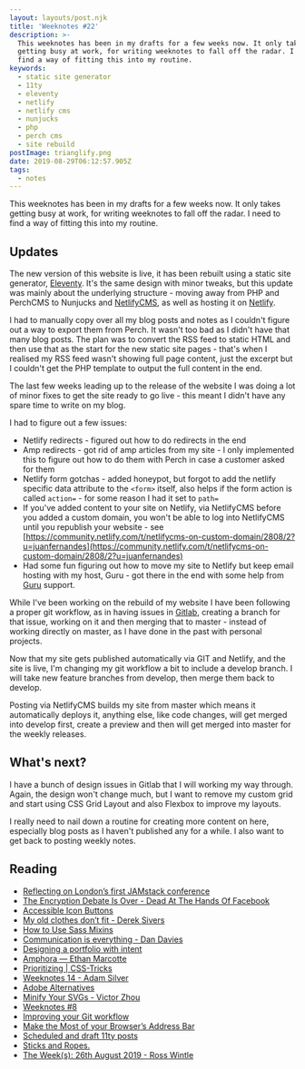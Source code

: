 ```yaml
---
layout: layouts/post.njk
title: 'Weeknotes #22'
description: >-
  This weeknotes has been in my drafts for a few weeks now. It only takes
  getting busy at work, for writing weeknotes to fall off the radar. I need to
  find a way of fitting this into my routine.
keywords:
  - static site generator
  - 11ty
  - eleventy
  - netlify
  - netlify cms
  - nunjucks
  - php
  - perch cms
  - site rebuild
postImage: trianglify.png
date: 2019-08-29T06:12:57.905Z
tags:
  - notes
---
```

This weeknotes has been in my drafts for a few weeks now. It only takes getting busy at work, for writing weeknotes to fall off the radar. I need to find a way of fitting this into my routine.

## Updates

The new version of this website is live, it has been rebuilt using a static site generator, [Eleventy](https://www.11ty.io/). It's the same design with minor tweaks, but this update was mainly about the underlying structure - moving away from PHP and PerchCMS to Nunjucks and [NetlifyCMS](https://netlifycms.org), as well as hosting it on [Netlify](https://www.netlify.com).

I had to manually copy over all my blog posts and notes as I couldn't figure out a way to export them from Perch. It wasn't too bad as I didn't have that many blog posts. The plan was to convert the RSS feed to static HTML and then use that as the start for the new static site pages - that's when I realised my RSS feed wasn't showing full page content, just the excerpt but I couldn't get the PHP template to output the full content in the end.

The last few weeks leading up to the release of the website I was doing a lot of minor fixes to get the site ready to go live - this meant I didn't have any spare time to write on my blog.

I had to figure out a few issues:

* Netlify redirects - figured out how to do redirects in the end
* Amp redirects - got rid of amp articles from my site - I only implemented this to figure out how to do them with Perch in case a customer asked for them
* Netlify form gotchas - added honeypot, but forgot to add the netlify specific data attribute to the `<form>` itself, also helps if the form action is called `action=` - for some reason I had it set to `path=`
* If you've added content to your site on Netlify, via NetlifyCMS before you added a custom domain, you won't be able to log into NetlifyCMS until you republish your website - see [https://community.netlify.com/t/netlifycms-on-custom-domain/2808/2?u=juanfernandes](https://community.netlify.com/t/netlifycms-on-custom-domain/2808/2?u=juanfernandes)
* Had some fun figuring out how to move my site to Netlify but keep email hosting with my host, Guru - got there in the end with some help from [Guru](https://my.guru.co.uk/aff.php?aff=6526
) support.

While I've been working on the rebuild of my website I have been following a proper git workflow, as in having issues in [Gitlab](https://gitlab.com), creating a branch for that issue, working on it and then merging that to master - instead of working directly on master, as I have done in the past with personal projects.

Now that my site gets published automatically via GIT and Netlify, and the site is live, I'm changing my git workflow a bit to include a develop branch. I will take new feature branches from develop, then merge them back to develop.

Posting via NetlifyCMS builds my site from master which means it automatically deploys it, anything else, like code changes, will get merged into develop first, create a preview and then will get merged into master for the weekly releases.

## What's next?
I have a bunch of design issues in Gitlab that I will working my way through. Again, the design won't change much, but I want to remove my custom grid and start using CSS Grid Layout and also Flexbox to improve my layouts.

I really need to nail down a routine for creating more content on here, especially blog posts as I haven't published any for a while. I also want to get back to posting weekly notes.

## Reading
- [Reflecting on London’s first JAMstack conference](https://dev.to/philhawksworth/reflecting-on-london-s-first-jamstack-conference-13e9 "Reflecting on London’s first JAMstack conference")
- [The Encryption Debate Is Over - Dead At The Hands Of Facebook](https://www.forbes.com/sites/kalevleetaru/2019/07/26/the-encryption-debate-is-over-dead-at-the-hands-of-facebook/ "The Encryption Debate Is Over - Dead At The Hands Of Facebook")
- [Accessible Icon Buttons](https://sarasoueidan.com/blog/accessible-icon-buttons/ "Accessible Icon Buttons")
- [My old clothes don’t fit - Derek Sivers](https://sivers.org/clothes "My old clothes don’t fit | Derek Sivers")
- [How to Use Sass Mixins](http://scotch.io/tutorials/how-to-use-sass-mixins "How to Use Sass Mixins")
- [Communication is everything - Dan Davies](https://www.dan-davies.co.uk/communication-is-everything "Communication is everything - Dan Davies")
- [Designing a portfolio with intent](https://medium.com/@andrewcouldwell/designing-a-portfolio-with-intent-e5a74de9722 "Designing a portfolio with intent")
- [Amphora — Ethan Marcotte](https://ethanmarcotte.com/wrote/amphora/ "Amphora — Ethan Marcotte")
- [Prioritizing | CSS-Tricks](https://css-tricks.com/prioritizing/ "Prioritizing | CSS-Tricks")
- [Weeknotes 14 - Adam Silver](https://adamsilver.io/weeknotes/14/ "Weeknotes 14 - Adam Silver")
- [Adobe Alternatives](http://brendandawes.com/blog/adobe-alterntives "Adobe Alternatives")
- [Minify Your SVGs - Victor Zhou](https://victorzhou.com/blog/minify-svgs/ "Minify Your SVGs - Victor Zhou")
- [Weeknotes #8](https://daverupert.com/2019/08/weeknotes-8/ "Weeknotes #8")
- [Improving your Git workflow](https://dev.to/christopherkade/improving-your-git-workflow-176j "Improving your Git workflow")
- [Make the Most of your Browser’s Address Bar](https://thoughtbot.com/blog/make-the-most-of-your-browser-s-address-bar "Make the Most of your Browser’s Address Bar")
- [Scheduled and draft 11ty posts](https://remysharp.com/2019/06/26/scheduled-and-draft-11ty-posts "Scheduled and draft 11ty posts")
- [Sticks and Ropes.](https://daverupert.com/2019/08/sticks-and-ropes/ "Sticks and Ropes.")
- [The Week(s): 26th August 2019 - Ross Wintle](https://rosswintle.uk/2019/08/the-weeks-26th-august-2019/ "The Week(s): 26th August 2019 - Ross Wintle")

